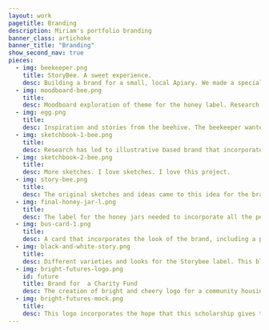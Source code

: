 ```yaml
---
layout: work
pagetitle: Branding
description: Miriam's portfolio branding
banner_class: artichoke
banner_title: "Branding"
show_second_nav: true
pieces:
  - img: beekeeper.png
    title: StoryBee. A sweet experience.
    desc: Building a brand for a small, local Apiary. We made a special visit to the hives and discussed all thing bees, honey and more. This is the beekeeper, Kristine, at work. Bees are so important and despite all their buzz, visiting the hive, is in fact, a very calming and beautiful experience. I brought my 9 year old son with me and he has a new found reverence for bees and their amazing world.
  - img: moodboard-bee.png
    title:
    desc: Moodboard exploration of theme for the honey label. Research and interviews with the client led to the selection of this moodboard.This mood was chosen for it's modern and edgy look with heavy contrast.
  - img: egg.png
    title:
    desc: Inspiration and stories from the beehive. The beekeeper wanted to incorporate their Ukrainian heritage and story by representing the pansanky egg in the brand. The traditional Ukrainian Easter egg with exquisite patterns was very exiting to work with and gave this project a very unique touch.
  - img: sketchbook-1-bee.png
    title:
    desc: Research has led to illustrative based brand that incorporates blocky text and the pysanky egg design.
  - img: sketchbook-2-bee.png
    title:
    desc: More sketches. I love sketches. I love this project.
  - img: story-bee.png
    title:
    desc: The original sketches and ideas came to this idea for the brand. Mixing the yellow watercolour with the hard black and blocky text. The brand feels modern and young. It also incorporates the flower pattern of the pysanky egg.
  - img: final-honey-jar-l.png
    title:
    desc: The label for the honey jars needed to incorporate all the pertinent information and of course comply with food regulation laws. There were some text that needed to be bilingual as well.
  - img: bus-card-1.png
    title:
    desc: A card that incorporates the look of the brand, including a pysanky design on the back.
  - img: black-and-white-story.png
    title:
    desc: Different varieties and looks for the Storybee label. This black and white shows some of my process and roughts. I am overall very proud of this beautiful brand and I have developed a fierce admiration for honeybees.
  - img: bright-futures-logo.png
    id: future
    title: Brand for  a Charity Fund
    desc: The creation of bright and cheery logo for a community housing project in the Capital city. The sprout represents growth and opportunity, where the house represents the physical community and the home.
  - img: bright-futures-mock.png
    title:
    desc: This logo incorporates the hope that this scholarship gives to people in this community. Green was used for it's fresh and natural feel, while also representing a growing future full of promise,
---
```

